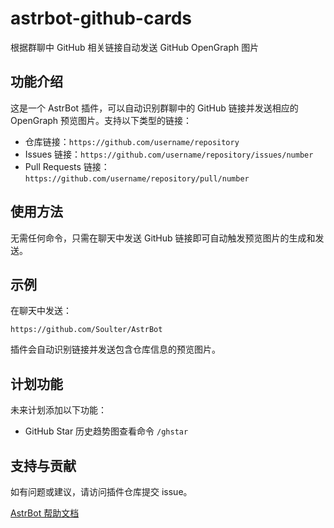 # astrbot-github-cards

根据群聊中 GitHub 相关链接自动发送 GitHub OpenGraph 图片

## 功能介绍

这是一个 AstrBot 插件，可以自动识别群聊中的 GitHub 链接并发送相应的 OpenGraph 预览图片。支持以下类型的链接：
- 仓库链接：`https://github.com/username/repository`
- Issues 链接：`https://github.com/username/repository/issues/number`
- Pull Requests 链接：`https://github.com/username/repository/pull/number`

## 使用方法

无需任何命令，只需在聊天中发送 GitHub 链接即可自动触发预览图片的生成和发送。

## 示例

在聊天中发送：
```
https://github.com/Soulter/AstrBot
```

插件会自动识别链接并发送包含仓库信息的预览图片。

## 计划功能

未来计划添加以下功能：
- GitHub Star 历史趋势图查看命令 `/ghstar`

## 支持与贡献

如有问题或建议，请访问插件仓库提交 issue。

[AstrBot 帮助文档](https://astrbot.app)
